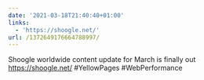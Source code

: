 ```yaml
---
date: '2021-03-18T21:40:40+01:00'
links:
  - 'https://shoogle.net/'
url: /1372649176664788997/
---
```

Shoogle worldwide content update for March is finally out https://shoogle.net/ #YellowPages #WebPerformance
